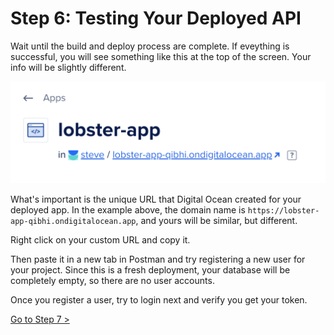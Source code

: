 # Step 6: Testing Your Deployed API

Wait until the build and deploy process are complete. If eveything is successful, you will see something like this at the top of the screen. Your info will be slightly different.

![](./images/digital-ocean-success-domain.png)

What's important is the unique URL that Digital Ocean created for your deployed app. In the example above, the domain name is `https://lobster-app-qibhi.ondigitalocean.app`, and yours will be similar, but different.

Right click on your custom URL and copy it.

Then paste it in a new tab in Postman and try registering a new user for your project. Since this is a fresh deployment, your database will be completely empty, so there are no user accounts.

Once you register a user, try to login next and verify you get your token.

[Go to Step 7 >](./DEPLOY_DJANGO_07.md)
